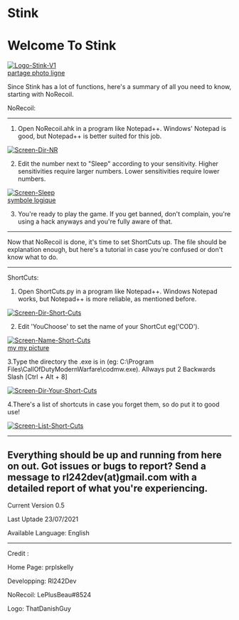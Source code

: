 # Stink
# Welcome To Stink

<a href="https://imgbb.com/"><img src="https://i.ibb.co/cXKGQwb/Logo-Stink-V1.png" alt="Logo-Stink-V1" border="0"></a><br /><a target='_blank' href='https://fr.imgbb.com/'>partage photo ligne</a><br />

Since Stink has a lot of functions, here's a summary of all you need to know, starting with NoRecoil.

NoRecoil:

------------------------------

1. Open NoRecoil.ahk in a program like Notepad++. Windows' Notepad is good, but Notepad++ is better suited for this job.

<a href="https://ibb.co/hfSdPZz"><img src="https://i.ibb.co/L53gLJ7/Screen-Dir-NR.png" alt="Screen-Dir-NR" border="0"></a>

2. Edit the number next to "Sleep" according to your sensitivity. Higher sensitivities require larger numbers. Lower sensitivities require lower numbers.

<a href="https://ibb.co/5xmxqSy"><img src="https://i.ibb.co/mFkFQ2w/Screen-Sleep.png" alt="Screen-Sleep" border="0"></a><br /><a target='_blank' href='https://usefulwebtool.com/fr/clavier-mathematique'>symbole logique</a><br />

3. You're ready to play the game. If you get banned, don't complain, you're using a hack anyways and you're fully aware of that.


---------------------------

Now that NoRecoil is done, it's time to set ShortCuts up. The file should be explanation enough, but here's a tutorial in case you're confused or don't 
know what to do.

--------------------------

ShortCuts:

1. Open ShortCuts.py in a program like Notepad++. Windows Notepad works, but Notepad++ is more reliable, as mentioned before.

<a href="https://ibb.co/djtcNqY"><img src="https://i.ibb.co/Ntr30PB/Screen-Dir-Short-Cuts.png" alt="Screen-Dir-Short-Cuts" border="0"></a>

2. Edit 'YouChoose' to set the name of your ShortCut eg('COD').

<a href="https://ibb.co/PhYQ7Gb"><img src="https://i.ibb.co/zR5JyVL/Screen-Name-Short-Cuts.png" alt="Screen-Name-Short-Cuts" border="0"></a><br /><a target='_blank' href='https://imgbb.com/'>my my picture</a><br />

3.Type the directory the .exe is in (eg: C:\\Program Files\\CallOfDutyModernWarfare\\codmw.exe). Allways put 2 Backwards Slash [Ctrl + Alt + 8]

<a href="https://ibb.co/JjXT7G7"><img src="https://i.ibb.co/fdmWpyp/Screen-Dir-Your-Short-Cuts.png" alt="Screen-Dir-Your-Short-Cuts" border="0"></a>

4.There's a list of shortcuts in case you forget them, so do put it to good use!

<a href="https://ibb.co/S6Cw86f"><img src="https://i.ibb.co/mRW5wRN/Screen-List-Short-Cuts.png" alt="Screen-List-Short-Cuts" border="0"></a>


------------------------------------
Everything should be up and running from here on out.
Got issues or bugs to report? 
Send a message to rl242dev(at)gmail.com with a detailed report of what you're experiencing.
-----------------------------------

Current Version 0.5

Last Uptade 23/07/2021

Available Language: 
English

----------------------------------

Credit : 

Home Page: prplskelly

Developping: Rl242Dev

NoRecoil: LePlusBeau#8524

Logo: ThatDanishGuy
